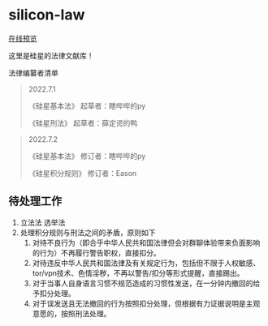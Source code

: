 # silicon-law

[在线预览](https://law.siliconbio.top/)

这里是硅星的法律文献库！

法律编纂者清单

>2022.7.1
>
>《硅星基本法》 起草者：瞎哔哔的py
>
>《硅星刑法》 起草者：薛定谔的鸭

>2022.7.2
>
>《硅星基本法》 修订者：瞎哔哔的py
>
>《硅星积分规则》 修订者：Eason

## 待处理工作

1. 立法法 选举法
2. 处理积分规则与刑法之间的矛盾，原则如下
   1.  对待不良行为（即合乎中华人民共和国法律但会对群聊体验带来负面影响的行为）不再履行警告职权，直接扣分。
   2.  对待违反中华人民共和国法律及有关规定行为，包括但不限于人权敏感、tor/vpn技术、色情淫秽，不再以警告/扣分等形式提醒，直接踢出。
   3.  对于当事人自身语言习惯不规范造成的习惯性发送，在一分钟内撤回的给予扣分处理。
   4.  对于误发送且无法撤回的行为按照扣分处理，但根据有力证据说明是主观意愿的，按照刑法处理。